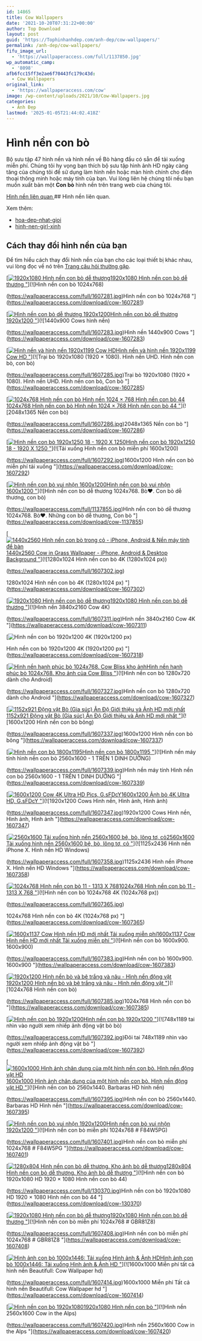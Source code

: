 ```yaml
---
id: 14865
title: Cow Wallpapers
date: '2021-10-20T07:31:22+00:00'
author: Top Download
layout: post
guid: 'https://Tophinhanhdep.com/anh-dep/cow-wallpapers/'
permalink: /anh-dep/cow-wallpapers/
fifu_image_url:
  - 'https://wallpaperaccess.com/full/1137850.jpg'
wp_automatic_camp:
  - '8098'
afb6fcc15ff3e2ae6f70443fc179c43d:
  - Cow Wallpapers
original_link:
  - 'https://wallpaperaccess.com/cow'
image: /wp-content/uploads/2021/10/Cow-Wallpapers.jpg
categories:
  - Ảnh Đẹp
lastmod: '2025-01-05T21:44:02.418Z'
---
```

# Hình nền con bò

Bộ sưu tập 47 hình nền và hình nền về Bò hàng đầu có sẵn để tải xuống miễn phí. Chúng tôi hy vọng bạn thích bộ sưu tập hình ảnh HD ngày càng tăng của chúng tôi để sử dụng làm hình nền hoặc màn hình chính cho điện thoại thông minh hoặc máy tính của bạn. Vui lòng liên hệ chúng tôi nếu bạn muốn xuất bản một **Con bò** hình nền trên trang web của chúng tôi.

[Hình nền liên quan ](#related) ## Hình nền liên quan.

   
 Xem thêm:

   
- [hoa-dep-nhat-gioi](https://tophinhanhdep.com/hinh-hoa-dep/hoa-dep-nhat-gioi/)
- [hinh-nen-girl-xinh](https://tophinhanhdep.com/gai-xinh/hinh-nen-girl-xinh/)

## Cách thay đổi hình nền của bạn

Để tìm hiểu cách thay đổi hình nền của bạn cho các loại thiết bị khác nhau, vui lòng đọc về nó trên [Trang câu hỏi thường gặp](https://tophinhanhdep.com/faq/).

  
[[![1920x1080 Hình nền con bò dễ thương](https://wallpaperaccess.com/full/1137850.jpg)1920x1080 Hình nền con bò dễ thương "](https://wallpaperaccess.com/download/cow-1137850)](![Hình nền con bò 1024x768)

(https://wallpaperaccess.com/full/1607281.jpg)Hình nền con bò 1024x768 "](https://wallpaperaccess.com/download/cow-1607281)

[[![Hình nền con bò dễ thương 1920x1200](https://wallpaperaccess.com/full/1137848.jpg)Hình nền con bò dễ thương 1920x1200 "](https://wallpaperaccess.com/download/cow-1137848)](![1440x900 Cows hình nền)

(https://wallpaperaccess.com/full/1607283.jpg)Hình nền 1440x900 Cows "](https://wallpaperaccess.com/download/cow-1607283)

[[![Hình nền và hình nền 1920x1199 Cow HD](https://wallpaperaccess.com/full/1137914.jpg)Hình nền và hình nền 1920x1199 Cow HD "](https://wallpaperaccess.com/download/cow-1137914)](![Trại bò 1920x1080 (1920 × 1080).  Hình nền UHD.  Hình nền con bò, con bò)

(https://wallpaperaccess.com/full/1607285.jpg)Trại bò 1920x1080 (1920 × 1080). Hình nền UHD. Hình nền con bò, Con bò "](https://wallpaperaccess.com/download/cow-1607285)

[[![1024x768 Hình nền con bò Hình nền 1024 × 768 Hình nền con bò 44](https://wallpaperaccess.com/full/225327.jpg)1024x768 Hình nền con bò Hình nền 1024 × 768 Hình nền con bò 44 "](https://wallpaperaccess.com/download/cow-225327)](![2048x1365 Nền con bò)

(https://wallpaperaccess.com/full/1607286.jpg)2048x1365 Nền con bò "](https://wallpaperaccess.com/download/cow-1607286)

[[![Hình nền con bò 1920x1250 18 - 1920 X 1250](https://wallpaperaccess.com/full/1607290.jpg)Hình nền con bò 1920x1250 18 - 1920 X 1250 "](https://wallpaperaccess.com/download/cow-1607290)](![Tải xuống Hình nền con bò miễn phí 1600x1200)

(https://wallpaperaccess.com/full/1607292.jpg)1600x1200 Hình nền con bò miễn phí tải xuống "](https://wallpaperaccess.com/download/cow-1607292)

[[![Hình nền con bò vui nhộn 1600x1200](https://wallpaperaccess.com/full/1137873.jpg)Hình nền con bò vui nhộn 1600x1200 "](https://wallpaperaccess.com/download/cow-1137873)](![Hình nền con bò dễ thương 1024x768.  Bò❤️.  Con bò dễ thương, con bò)

(https://wallpaperaccess.com/full/1137855.jpg)Hình nền con bò dễ thương 1024x768. Bò❤️. Những con bò dễ thương, Con bò "](https://wallpaperaccess.com/download/cow-1137855)

[[![1440x2560 Hình nền con bò trong cỏ - iPhone, Android & Nền máy tính để bàn](https://wallpaperaccess.com/full/1138134.jpg)1440x2560 Cow in Grass Wallpaper - iPhone, Android &amp; Desktop Background "](https://wallpaperaccess.com/download/cow-1138134)](![1280x1024 Hình nền con bò 4K (1280x1024 px))

(https://wallpaperaccess.com/full/1607302.jpg)

1280x1024 Hình nền con bò 4K (1280x1024 px) "](https://wallpaperaccess.com/download/cow-1607302)

[[![1920x1080 Hình nền con bò dễ thương](https://wallpaperaccess.com/full/1607307.jpg)1920x1080 Hình nền con bò dễ thương "](https://wallpaperaccess.com/download/cow-1607307)](![Hình nền 3840x2160 Cow 4K)

(https://wallpaperaccess.com/full/1607311.jpg)Hình nền 3840x2160 Cow 4K "](https://wallpaperaccess.com/download/cow-1607311)

[![Hình nền con bò 1920x1200 4K (1920x1200 px)](https://wallpaperaccess.com/full/1607318.jpg)

Hình nền con bò 1920x1200 4K (1920x1200 px) "](https://wallpaperaccess.com/download/cow-1607318)

[[![Hình nền hạnh phúc bò 1024x768.  Cow Bliss kho ảnh](https://wallpaperaccess.com/full/1607324.jpg)Hình nền hạnh phúc bò 1024x768. Kho ảnh của Cow Bliss "](https://wallpaperaccess.com/download/cow-1607324)](![Hình nền con bò 1280x720 dành cho Android)

(https://wallpaperaccess.com/full/1607327.jpg)Hình nền con bò 1280x720 dành cho Android "](https://wallpaperaccess.com/download/cow-1607327)

[[![1152x921 Động vật Bò (Gia súc) Ấn Độ Giới thiệu và Ảnh HD mới nhất](https://wallpaperaccess.com/full/1607336.jpg)1152x921 Động vật Bò (Gia súc) Ấn Độ Giới thiệu và Ảnh HD mới nhất "](https://wallpaperaccess.com/download/cow-1607336)](![1600x1200 Hình nền con bò bông)

(https://wallpaperaccess.com/full/1607337.jpg)1600x1200 Hình nền con bò bông "](https://wallpaperaccess.com/download/cow-1607337)

[[![Hình nền con bò 1800x1195](https://wallpaperaccess.com/full/1607338.jpg)Hình nền con bò 1800x1195 "](https://wallpaperaccess.com/download/cow-1607338)](![Hình nền máy tính hình nền con bò 2560x1600 - 1 TRÊN 1 DINH DƯỠNG)

(https://wallpaperaccess.com/full/1607339.jpg)Hình nền máy tính Hình nền con bò 2560x1600 - 1 TRÊN 1 DINH DƯỠNG "](https://wallpaperaccess.com/download/cow-1607339)

[[![1600x1200 Cow 4K Ultra HD Pics, G.sFDcY](https://wallpaperaccess.com/full/1607344.jpg)1600x1200 Ảnh bò 4K Ultra HD, G.sFDcY "](https://wallpaperaccess.com/download/cow-1607344)](![1920x1200 Cows Hình nền, Hình ảnh, Hình ảnh)

(https://wallpaperaccess.com/full/1607347.jpg)1920x1200 Cows Hình nền, Hình ảnh, Hình ảnh "](https://wallpaperaccess.com/download/cow-1607347)

[[![2560x1600 Tải xuống hình nền 2560x1600 bê, bò, lông tơ, cỏ](https://wallpaperaccess.com/full/1607353.jpg)2560x1600 Tải xuống hình nền 2560x1600 bê, bò, lông tơ, cỏ "](https://wallpaperaccess.com/download/cow-1607353)](![1125x2436 Hình nền iPhone X.  Hình nền HD Windows)

(https://wallpaperaccess.com/full/1607358.jpg)1125x2436 Hình nền iPhone X. Hình nền HD Windows "](https://wallpaperaccess.com/download/cow-1607358)

[[![1024x768 Hình nền con bò 11 - 1313 X 768](https://wallpaperaccess.com/full/1607362.jpg)1024x768 Hình nền con bò 11 - 1313 X 768 "](https://wallpaperaccess.com/download/cow-1607362)](![Hình nền con bò 1024x768 4K (1024x768 px))

(https://wallpaperaccess.com/full/1607365.jpg)

1024x768 Hình nền con bò 4K (1024x768 px) "](https://wallpaperaccess.com/download/cow-1607365)

[[![1600x1137 Cow Hình nền HD mới nhất Tải xuống miễn phí](https://wallpaperaccess.com/full/1607374.jpg)1600x1137 Cow Hình nền HD mới nhất Tải xuống miễn phí "](https://wallpaperaccess.com/download/cow-1607374)](![Hình nền con bò 1600x900.  1600x900)

(https://wallpaperaccess.com/full/1607383.jpg)Hình nền con bò 1600x900. 1600x900 "](https://wallpaperaccess.com/download/cow-1607383)

[[![1920x1200 Hình nền bò và bê trắng và nâu - Hình nền động vật](https://wallpaperaccess.com/full/130374.jpg)1920x1200 Hình nền bò và bê trắng và nâu - Hình nền động vật "](https://wallpaperaccess.com/download/cow-130374)](![1024x768 Hình nền con bò)

(https://wallpaperaccess.com/full/1607385.jpg)1024x768 Hình nền con bò "](https://wallpaperaccess.com/download/cow-1607385)

[[![Hình nền con bò 1920x1200](https://wallpaperaccess.com/full/1607390.jpg)Hình nền con bò 1920x1200 "](https://wallpaperaccess.com/download/cow-1607390)](![748x1189 tai nhìn vào người xem nhiếp ảnh động vật bò bò)

(https://wallpaperaccess.com/full/1607392.jpg)Đôi tai 748x1189 nhìn vào người xem nhiếp ảnh động vật bò "](https://wallpaperaccess.com/download/cow-1607392)

[[![1600x1000 Hình ảnh chân dung của một hình nền con bò.  Hình nền động vật HD](https://wallpaperaccess.com/full/1607394.jpg)1600x1000 Hình ảnh chân dung của một hình nền con bò. Hình nền động vật HD "](https://wallpaperaccess.com/download/cow-1607394)](![Hình nền con bò 2560x1440.  Barbaras HD hình nền)

(https://wallpaperaccess.com/full/1607395.jpg)Hình nền con bò 2560x1440. Barbaras HD Hình nền "](https://wallpaperaccess.com/download/cow-1607395)

[[![Hình nền con bò vui nhộn 1920x1200](https://wallpaperaccess.com/full/1607400.jpg)Hình nền con bò vui nhộn 1920x1200 "](https://wallpaperaccess.com/download/cow-1607400)](![Hình nền con bò miễn phí 1024x768 # F84W5PG)

(https://wallpaperaccess.com/full/1607401.jpg)Hình nền con bò miễn phí 1024x768 # F84W5PG "](https://wallpaperaccess.com/download/cow-1607401)

[[![1280x804 Hình nền con bò dễ thương.  Kho ảnh bò dễ thương](https://wallpaperaccess.com/full/1607404.jpg)1280x804 Hình nền con bò dễ thương. Kho ảnh bò dễ thương "](https://wallpaperaccess.com/download/cow-1607404)](![Hình nền con bò 1920x1080 HD 1920 × 1080 Hình nền con bò 44)

(https://wallpaperaccess.com/full/130370.jpg)Hình nền con bò 1920x1080 HD 1920 × 1080 Hình nền con bò 44 "](https://wallpaperaccess.com/download/cow-130370)

[[![1920x1080 Hình nền con bò dễ thương](https://wallpaperaccess.com/full/1607407.jpg)1920x1080 Hình nền con bò dễ thương "](https://wallpaperaccess.com/download/cow-1607407)](![Hình nền con bò miễn phí 1024x768 # GBR81Z8)

(https://wallpaperaccess.com/full/1607408.jpg)Hình nền con bò miễn phí 1024x768 # GBR81Z8 "](https://wallpaperaccess.com/download/cow-1607408)

[[![Hình ảnh con bò 1000x1446: Tải xuống Hình ảnh & Ảnh HD](https://wallpaperaccess.com/full/1607411.jpg)Hình ảnh con bò 1000x1446: Tải xuống Hình ảnh &amp; Ảnh HD "](https://wallpaperaccess.com/download/cow-1607411)](![1600x1000 Miễn phí tất cả hình nền Beautifull: Cow Wallpaper hd)

(https://wallpaperaccess.com/full/1607414.jpg)1600x1000 Miễn phí Tất cả hình nền Beautifull: Cow Wallpaper hd "](https://wallpaperaccess.com/download/cow-1607414)

[[![Hình nền con bò 1920x1080](https://wallpaperaccess.com/full/1607415.jpg)1920x1080 Hình nền con bò "](https://wallpaperaccess.com/download/cow-1607415)](![Hình nền 2560x1600 Cow in the Alps)

(https://wallpaperaccess.com/full/1607420.jpg)Hình nền 2560x1600 Cow in the Alps "](https://wallpaperaccess.com/download/cow-1607420)
